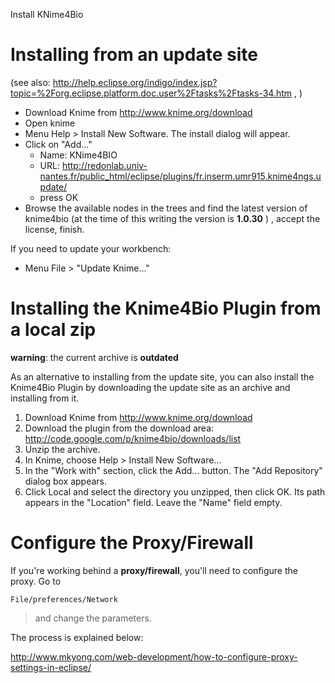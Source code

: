 Install KNime4Bio

# Installing from an update site #

(see also: http://help.eclipse.org/indigo/index.jsp?topic=%2Forg.eclipse.platform.doc.user%2Ftasks%2Ftasks-34.htm , )


  * Download Knime from http://www.knime.org/download
  * Open knime
  * Menu Help > Install New Software. The install dialog will appear.
  * Click on "Add..."
    * Name:  KNime4BIO
    * URL: http://redonlab.univ-nantes.fr/public_html/eclipse/plugins/fr.inserm.umr915.knime4ngs.update/
    * press OK
  * Browse the available nodes in the trees and find the latest version of knime4bio (at the time of this writing the version is **1.0.30** ) , accept the license, finish.

If you need to update your workbench:

  * Menu File > "Update Knime..."



# Installing the Knime4Bio Plugin from a local zip #

**warning**: the current archive is **outdated**

As an alternative to installing from the update site, you can also install the Knime4Bio Plugin by downloading the update site as an archive and installing from it.

  1. Download Knime from http://www.knime.org/download
  1. Download the plugin from the download area: http://code.google.com/p/knime4bio/downloads/list
  1. Unzip the archive.
  1. In Knime, choose Help > Install New Software...
  1. In the "Work with" section, click the Add... button. The "Add Repository" dialog box appears.
  1. Click Local and select the directory you unzipped, then click OK. Its path appears in the "Location" field. Leave the "Name" field empty.

# Configure the Proxy/Firewall #

If you're working behind a **proxy/firewall**, you'll need to configure the proxy. Go to
```
File/preferences/Network
```
> and change the parameters.

The process is explained below:

http://www.mkyong.com/web-development/how-to-configure-proxy-settings-in-eclipse/